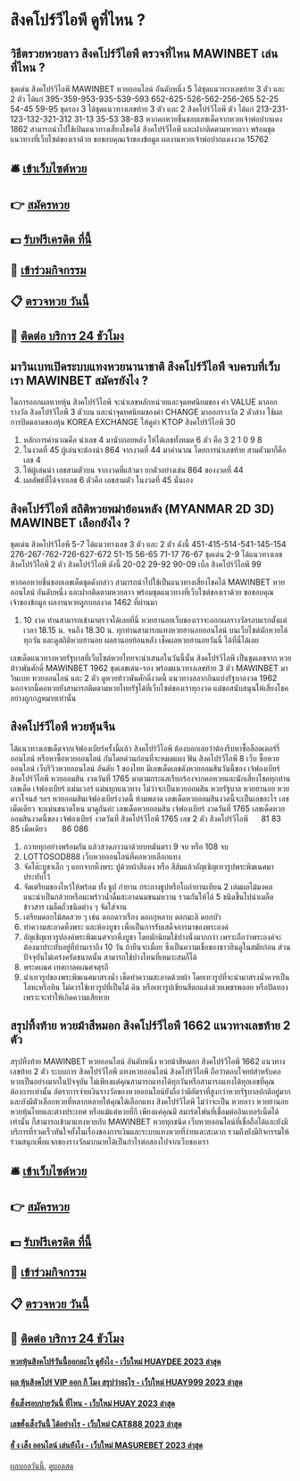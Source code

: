 # สิงคโปร์วีไอพี ดูที่ไหน ?
## วิธีตรวยหวยลาว สิงคโปร์วีไอพี ตรวจที่ไหน MAWINBET เล่นที่ไหน ?
ชุดเด่น สิงคโปร์วีไอพี MAWINBET หวยออนไลน์ อันดับหนึ่ง 5 ได้ชุดแนวทางเลขท้าย 3 ตัว และ 2 ตัว ได้แก่
395-359-953-935-539-593
652-625-526-562-256-265
52-25
54-45
59-95
ชุดรอง 3 ได้ชุดแนวทางเลขท้าย 3 ตัว และ 2 สิงคโปร์วีไอพี ตัว ได้แก่
213-231-123-132-321-312
31-13
35-53
38-83
หากคอหวยชื่นชอบเลขเด็ดจากหวยเจ้าพ่อปากแดง 1862 สามารถนำไปใช้เป้นแนวทางเสี่ยงโชคได้ สิงคโปร์วีไอพี และฝากติดตามหวยลาว พร้อมชุดแนวทางที่เว็บไซต์ของเราด้วย
ขอขอบคุณเจ้าของข้อมูล
ผลงานหวยเจ้าพ่อปากแดงงวด 15762


## 🛎 [เข้าเว็บไซต์หวย](https://bit.ly/3BG5bNw)
## 👉 [สมัครหวย](https://bit.ly/3BG5bNw)
## 💵 [รับฟรีเครดิต ที่นี้](https://bit.ly/3C3mvgS)
## 👑 [เข้าร่วมกิจกรรม](https://bit.ly/3C3mvgS)
## 📋 [ตรวจหวย วันนี้](https://bit.ly/3C3mvgS)
## 📱 [ติดต่อ บริการ 24 ชัวโมง](https://bit.ly/3C3mvgS)

## มาวินเบทเปิดระบบแทงหวยนานาชาติ สิงคโปร์วีไอพี จบครบที่เว็บเรา MAWINBET สมัครยังไง ?
ในการออกผลหวยหุ้น สิงคโปร์วีไอพี จะนำเลขหลักหน่วยและจุดทศนิยมของ ค่า VALUE มาออกรางวัล สิงคโปร์วีไอพี 3 ตัวบน และนำจุดทศนิยมของค่า CHANGE มาออกรางวัล 2 ตัวล่าง
ใช้ผลการปิดตลาดของหุ้น KOREA EXCHANGE ให้ดูค่า KTOP สิงคโปร์วีไอพี 30
1. หลักการคำนวณคือ นำเลข 4 มานับถอยหลัง ให้ได้เลขทั้งหมด 6 ตัว คือ 3 2 1 0 9 8
2. ในงวดที่ 45 ผู้เล่นจะต้องนำ 864 จากงวดที่ 44 มาคำนวณ โดยการนำเลขท้าย สามตัวมาก็คือเลข 4
3. ให้ผู้เล่นนำ เลขสามตัวบน จากงวดที่แล้วมา ยกตัวอย่างเช่น 864 ของงวดที่ 44
4. ผลลัพธ์ที่ได้จากเลข 6 ตัวคือ เลขสามตัว ในงวดที่ 45 นั่นเอง

## สิงคโปร์วีไอพี สถิติหวยพม่าย้อนหลัง (MYANMAR 2D 3D) MAWINBET เลือกยังไง ?
ชุดเด่น สิงคโปร์วีไอพี 5-7 ได้แนวทางเลข 3 ตัว และ 2 ตัว ดังนี้
451-415-514-541-145-154
276-267-762-726-627-672
51-15
56-65
71-17
76-67
ชุดเด่น 2-9 ได้แนวทางเลข สิงคโปร์วีไอพี 2 ตัว สิงคโปร์วีไอพี ดังนี้
20-02
29-92
90-09
เบิ้ล สิงคโปร์วีไอพี 99

หากคอหวยชื่นชอบเลขเด็ดชุดดังกล่าว สามารถนำไปใช้เป็นแนวทางเสี่ยงโชคได้ MAWINBET หวยออนไลน์ อันดับหนึ่ง และฝากติดตามหวยลาว พร้อมชุดแนวทางที่เว็บไซต์ของเราด้วย
ขอขอบคุณเจ้าของข้อมูล
ผลงานหวยลูกบอลงวด 1462 ที่ผ่านมา
1. 10 งวด ท่านสามารถเข้ามาตรวจได้เลยที่นี่ หวยฮานอยเว็บของเราจะออกผลรางวัลรอบแรกตั้งแต่เวลา 18.15 น. จนถึง 18.30 น. ทุกท่านสามารถแทงหวยฮานอยออนไลน์ บนเว็บไซต์มักหวยได้ทุกวัน และดูสถิติหวยฮานอย ผลฮานอยย้อนหลัง เช็คผลหวยฮานอยวันนี้ ได้ที่นี่ได้เลย

เลขเด็ดแนวทางหวยรัฐบาลที่เว็บไซต์หวยไทยจะนำเสนอในวันนี้นั้น สิงคโปร์วีไอพี เป็นชุดเลขจาก หวยท้าวพันศักดิ์ MAWINBET 1962 ชุดเลขเด่น-รอง พร้อมแนวทางเลขท้าย 3 ตัว MAWINBET มาวินเบท หวยออนไลน์ และ 2 ตัว ดูหวยท้าวพันศักดิ์งวดนี้ แนวทางสลากกินแบ่งรัฐบาลงวด 1962 นอกจากนี้คอหวยยังสามารถติดตามหวยไทยรัฐได้ที่เว็บไซต์ของเราทุกงวด แต่ขอสนับสนุนให้เสี่ยงโชคอย่างถูกกฎหมายเท่านั้น

## สิงคโปร์วีไอพี หวยหุ้นจีน
ได้แนวทางเลขเด็ดจากเจ้ฟองเบียร์ครั้งนี้แล้ว สิงคโปร์วีไอพี ต้องบอกเลยว่าต้องรีบหาซื้อล็อตเตอร์รี่ออนไลน์ หรือหาซื้อหวยออนไลน์ กันโดยด่วนก่อนที่จะหมดแผง
ฟัน สิงคโปร์วีไอพี 8
เว็บ ซื้อหวยออนไลน์ เว็บรีวิวหวยออนไลน์ อันดับ 1 ของไทย มีเลขเด็ดเลขดังหวยออมสินวันนี้ของ เจ้ฟองเบียร์ สิงคโปร์วีไอพี หวยออมสิน งวดวันที่ 1765 มาตามกระแสเรียกร้องจากคอหวยและนักเสี่ยงโชคทุกท่าน เลขเด็ด เจ้ฟองเบียร์ แม่นเวอร์ แม่นทุกแนวทาง ไม่ว่าจะเป็นหวยออมสิน หวยรัฐบาล หวยฮานอย หวยดาวโจนส์ ฯลฯ หวยออมสินเจ้ฟองเบียร์งวดนี้ ห้ามพลาด เลขเด็ดหวยออมสินงวดนี้จะเป็นเลขอะไร เลขเม็ดเดียว จะแม่นขนาดไหน มาดูกันค่ะ
เลขเด็ดหวยออมสิน เจ้ฟองเบียร์ งวดวันที่ 1765
เลขเด็ดหวยออมสินงวดนี้ของ เจ้ฟองเบียร์ งวดวันที่ สิงคโปร์วีไอพี 1765
เลข 2 ตัว สิงคโปร์วีไอพี      81 83 85
เม็ดเดียว       86 086
1. ถวายทุกอย่างพร้อมกัน แล้วสวดภาวนาด้วยบทมันตรา 9 จบ หรือ 108 จบ
2. LOTTOSOD888 เว็บหวยออนไลน์ที่คอหวยเลือกแทง
3. จัดโต๊ะบูชาเล็ก ๆ แยกจากหิ้งพระ ปูด้วยผ้าสีแดง หรือ สีส้มแล้วอัญเชิญเทวรูปพระพิฆเนศมาประทับไว้
4. จัดเตรียมของไหว้ให้พร้อม ทั้ง ธูป กำยาน กระถางธูปหรือโถกำยานเทียน 2 เล่มผลไม้มงคล แนะนำเป็นกล้วยหรือมะพร้าวน้ำดื่มสะอาดนมขนมหวาน รวมกันให้ได้ 5 ชนิดขึ้นไปนำเมล็ดข้าวสาร เมล็ดถั่วชนิดต่าง ๆ จัดใส่จาน
5. เตรียมดอกไม้สดสวย ๆ เช่น ดอกดาวเรือง ดอกกุหลาบ ดอกมะลิ ดอกบัว
6. ทำความสะอาดหิ้งพระ และห้องบูชา เพื่อเป็นการรับเสด็จการมาของพระองค์
7. อัญเชิญเทวรูปองค์พระพิฆเนศจากหิ้งบูชา โดยมักนิยมใช้ปางนั่งมากกว่า เพราะถือว่าพระองค์จะต้องมาประทับอยู่ที่บ้านเราถึง 10 วัน ถ้ายืนจะเมื่อย ซึ่งเป็นความเชื่อของชาวฮินดูในสมัยก่อน ส่วนปัจจุบันไม่เคร่งครัดขนาดนั้น สามารถใช้ปางไหนที่เหมาะสมก็ได้
8. พระคเณศ เทศกาลคเณศจตุรถี
9. นำเทวรูปของพระพิฆเนศมาสรงน้ำ เช็ดทำความสะอาดด้วยผ้า โดยเทวรูปที่จะนำมาสรงน้ำควรเป็นโลหะหรือหิน ไม่ควรใช้เทวรูปที่เป็นไม้ ดิน หรือเทวรูปเขียนสีตกแต่งด้วยเพชรพลอย หรือปิดทอง เพราะจะทำให้เกิดความเสียหาย

## สรุปทิ้งท้าย หวยม้าสีหมอก สิงคโปร์วีไอพี 1662 แนวทางเลขท้าย 2 ตัว
สรุปทิ้งท้าย MAWINBET หวยออนไลน์ อันดับหนึ่ง หวยม้าสีหมอก สิงคโปร์วีไอพี 1662 แนวทางเลขท้าย 2 ตัว ระบบการ สิงคโปร์วีไอพี แทงหวยออนไลน์ สิงคโปร์วีไอพี ถือว่าตอบโจทย์สำหรับคอหวยเป็นอย่างมากในปัจจุบัน ไม่เพียงแต่คุณสามารถแทงได้ทุกวันหรือสามารถแทงได้ทุกเลขที่คุณต้องการเท่านั้น อัตราการจ่ายเงินรางวัลของหวยออนไลน์ยังถือว่ามีอัตราที่สูงกว่าหวยรัฐบาลปกติอยู่มาก และยังมีตัวเลือกหวยที่หลากหลายให้คุณได้เลือกแทง สิงคโปร์วีไอพี ไม่ว่าจะเป็น หวยลาว หวยฮานอย หวยหุ้นไทยและต่างประเทศ หรือแม้แต่หวยยี่กี เพียงแค่คุณมี สมาร์ตโฟนที่เชื่อมต่ออินเทอร์เน็ตได้เท่านั้น ก็สามารถเข้ามาแทงหวยกับ MAWINBET หวยทุกชนิด เว็บหวยออนไลน์ที่เชื่อถือได้และยังมีบริการที่รวดเร็วทันใจทั้งในเรื่องของการเงินและระบบแทงหวยที่ง่ายและสะดวก รวมถึงยังมีกิจกรรมให้ร่วมสนุกเพื่อแจกของรางวัลมากมายได้เป็นกำไรต่อสองไปจากเว็บของเรา

## 🛎 [เข้าเว็บไซต์หวย](https://bit.ly/3BG5bNw)
## 👉 [สมัครหวย](https://bit.ly/3BG5bNw)
## 💵 [รับฟรีเครดิต ที่นี้](https://bit.ly/3C3mvgS)
## 👑 [เข้าร่วมกิจกรรม](https://bit.ly/3C3mvgS)
## 📋 [ตรวจหวย วันนี้](https://bit.ly/3C3mvgS)
## 📱 [ติดต่อ บริการ 24 ชัวโมง](https://bit.ly/3C3mvgS)

#### [หวยหุ้นสิงคโปร์วันนี้ออกอะไร ดูยังไง - เว็บใหม่ HUAYDEE 2023 ล่าสุด](https://atom.io/themes/หวยหุ้นสิงคโปร์วันนี้ออกอะไร%20ดูยังไง%20-%20เว็บใหม่%20huaydee%202023%20ล่าสุด)
#### [ผล หุ้นสิงคโปร์ VIP ออก กี โมง สรุปว่าอะไร - เว็บใหม่ HUAY999 2023 ล่าสุด](https://atom.io/themes/ผล%20หุ้นสิงคโปร์%20vip%20ออก%20กี%20โมง%20สรุปว่าอะไร%20-%20เว็บใหม่%20huay999%202023%20ล่าสุด)
#### [ฮั่งเส็งรอบบ่ายวันนี้ ที่ไหน - เว็บใหม่ HUAY 2023 ล่าสุด](https://atom.io/themes/ฮั่งเส็งรอบบ่ายวันนี้%20ที่ไหน%20-%20เว็บใหม่%20huay%202023%20ล่าสุด)
#### [เลขฮั่งเส็งวันนี้ ได้อย่างไร - เว็บใหม่ CAT888 2023 ล่าสุด](https://atom.io/themes/เลขฮั่งเส็งวันนี้%20ได้อย่างไร%20-%20เว็บใหม่%20cat888%202023%20ล่าสุด)
#### [ฮั่ ง เส็ง ออนไลน์ เล่นยังไง - เว็บใหม่ MASUREBET 2023 ล่าสุด](https://atom.io/themes/ฮั่%20ง%20เส็ง%20ออนไลน์%20เล่นยังไง%20-%20เว็บใหม่%20masurebet%202023%20ล่าสุด)

[ผลบอลวันนี้](https://siamsport.tv "ผลบอลวันนี้"), [ดูบอลสด](https://siamsport.tv/ดูบอลสด "ดูบอลสด")